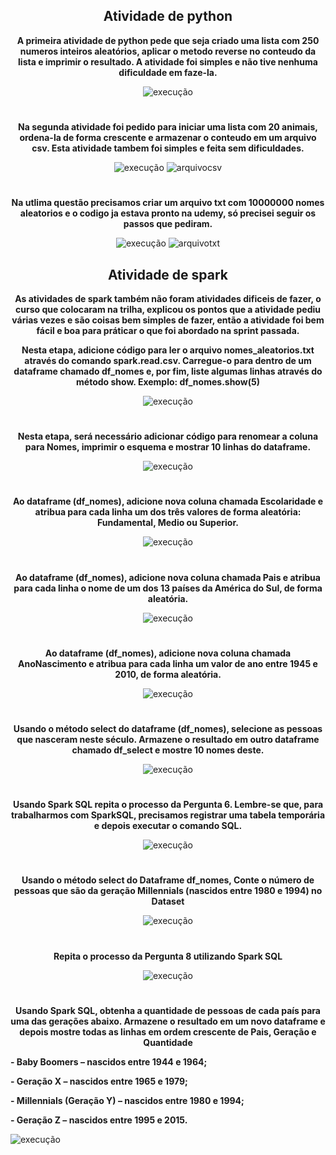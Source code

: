 <div align=center>

## Atividade de python


**A primeira atividade de python pede que seja criado uma lista com 250 numeros inteiros aleatórios, aplicar o metodo reverse no conteudo da lista e imprimir o resultado. A atividade foi simples e não tive nenhuma dificuldade em faze-la.**

![execução](<250 numeros aleatorios.png>)

#



**Na segunda atividade foi pedido para iniciar uma lista com 20 animais, ordena-la de forma crescente e armazenar o conteudo em um arquivo csv. Esta atividade tambem foi simples e feita sem dificuldades.**

![execução](<Codigo vinte animais.png>)
![arquivocsv](<arquivo csv com 20 animais.png>)


#



**Na utlima questão precisamos criar um arquivo txt com 10000000 nomes aleatorios e o codigo ja estava pronto na udemy, só precisei seguir os passos que pediram.**

![execução](<codigo 100000 de nomes aleatorios.png>)
![arquivotxt](<arquivo txt com 1000000 nomes aleatorios.png>)

</div>



<div align=center>



## Atividade de spark

**As atividades de spark também não foram atividades dificeis de fazer, o curso que colocaram na trilha, explicou os pontos que a atividade pediu várias vezes e são coisas bem simples de fazer, então a atividade foi bem fácil e boa para práticar o que foi abordado na sprint passada.**


**Nesta etapa, adicione código para ler o arquivo nomes_aleatorios.txt através do comando spark.read.csv. Carregue-o para dentro de um dataframe chamado df_nomes e, por fim, liste algumas linhas através do método show. Exemplo: df_nomes.show(5)**

![execução](<primeira questao spark.png>)

#



**Nesta etapa, será necessário adicionar código para renomear a coluna para Nomes, imprimir o esquema e mostrar 10 linhas do dataframe.**

![execução](<segunda questao spark.png>)

#


**Ao dataframe (df_nomes), adicione nova coluna chamada Escolaridade e atribua para cada linha um dos três valores de forma aleatória: Fundamental, Medio ou Superior.**

![execução](<Terceira questao spark.png>)
#


**Ao dataframe (df_nomes), adicione nova coluna chamada Pais e atribua para cada linha o nome de um dos 13 países da América do Sul, de forma aleatória.**

![execução](<quarta questao spark.png>)
#



**Ao dataframe (df_nomes), adicione nova coluna chamada AnoNascimento e atribua para cada linha um valor de ano entre 1945 e 2010, de forma aleatória.**

![execução](<quinta questao spark.png>)
#



**Usando o método select do dataframe (df_nomes), selecione as pessoas que nasceram neste século. Armazene o resultado em outro dataframe chamado df_select e mostre 10 nomes deste.**

![execução](<sexta questao spark.png>)
#



**Usando Spark SQL repita o processo da Pergunta 6. Lembre-se que, para trabalharmos com SparkSQL, precisamos registrar uma tabela temporária e depois executar o comando SQL.**

![execução](<setima questao spark.png>)
#



**Usando o método select do Dataframe df_nomes, Conte o número de pessoas que são da geração Millennials (nascidos entre 1980 e 1994) no Dataset**

![execução](<oitava questao spark.png>)
#



**Repita o processo da Pergunta 8 utilizando Spark SQL**

![execução](<nona questao spark.png>)
#



**Usando Spark SQL, obtenha a quantidade de pessoas de cada país para uma das gerações abaixo. Armazene o resultado em um novo dataframe e depois mostre todas as linhas em ordem crescente de Pais, Geração e Quantidade**

</div>

**- Baby Boomers – nascidos entre 1944 e 1964;**

**- Geração X – nascidos entre 1965 e 1979;**

**- Millennials (Geração Y) – nascidos entre 1980 e 1994;**

**- Geração Z – nascidos entre 1995 e 2015.**

![execução](<decima questao spark.png>)
#


</div>
